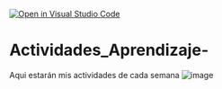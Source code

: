 [![Open in Visual Studio Code](https://classroom.github.com/assets/open-in-vscode-c66648af7eb3fe8bc4f294546bfd86ef473780cde1dea487d3c4ff354943c9ae.svg)](https://classroom.github.com/online_ide?assignment_repo_id=8478670&assignment_repo_type=AssignmentRepo)
# Actividades_Aprendizaje-
Aqui estarán mis actividades de cada semana
![image](https://user-images.githubusercontent.com/105187589/192704995-b0e8c4cb-3a69-459e-9431-e5609c23d709.png)
